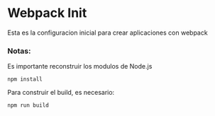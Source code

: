 # Webpack Init
Esta es la configuracion inicial para crear aplicaciones con webpack


### Notas:
Es importante reconstruir los modulos de Node.js
```
npm install
```

Para construir el build, es necesario:
```
npm run build
```